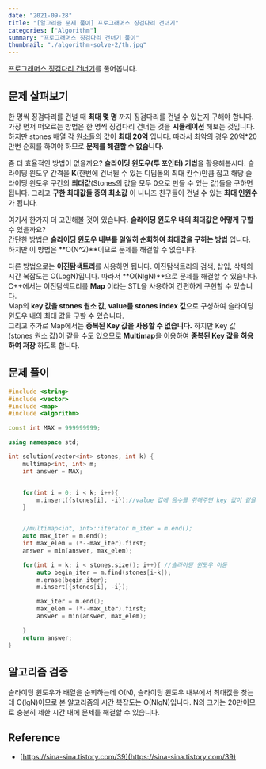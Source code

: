 ```yaml
---
date: "2021-09-28"
title: "[알고리즘 문제 풀이] 프로그래머스 징검다리 건너기"
categories: ["Algorithm"]
summary: "프로그래머스 징검다리 건너기 풀이"
thumbnail: "./algorithm-solve-2/th.jpg"
---
```


[프로그래머스 징검다리 건너기](https://programmers.co.kr/learn/courses/30/lessons/64062)를 풀어봅니다.

## 문제 살펴보기

한 명씩 징검다리를 건널 때 **최대 몇 명** 까지 징검다리를 건널 수 있는지 구해야 합니다.  
가장 먼저 떠오르는 방법은 한 명씩 징검다리 건너는 것을 **시뮬레이션** 해보는 것입니다.
하지만 stones 배열 각 원소들의 값이 **최대 20억** 입니다. 따라서 최악의 경우 20억\*20만번 순회를 하여야 하므로 **문제를 해결할 수 없습니다.**

좀 더 효율적인 방법이 없을까요?
**슬라이딩 윈도우(투 포인터) 기법**을 활용해봅시다. 슬라이딩 윈도우 간격을 **K**(한번에 건너뛸 수 있는 디딤돌의 최대 칸수)만큼 잡고 해당 슬라이딩 윈도우 구간의 **최대값**(Stones의 값을 모두 0으로 만들 수 있는 값)들을 구하면 됩니다. 그리고 **구한 최대값들 중의 최소값** 이 니니즈 친구들이 건널 수 있는 **최대 인원수** 가 됩니다.

여기서 한가지 더 고민해볼 것이 있습니다. **슬라이딩 윈도우 내의 최대값은 어떻게 구할** 수 있을까요?  
간단한 방법은 **슬라이딩 윈도우 내부를 일일히 순회하여 최대값을 구하는 방법** 입니다. 하지만 이 방법은 **O(N^2)**이므로 문제를 해결할 수 없습니다.

다른 방법으로는 **이진탐색트리**를 사용하면 됩니다. 이진탐색트리의 검색, 삽입, 삭제의 시간 복잡도는 O(LogN)입니다. 따라서 **O(NlgN)**으로 문제를 해결할 수 있습니다.  
C++에서는 이진탐색트리를 **Map** 이라는 STL을 사용하여 간편하게 구현할 수 있습니다.  
Map의 **key 값을 stones 원소 값**, **value를 stones index 값**으로 구성하여 슬라이딩 윈도우 내의 최대 값을 구할 수 있습니다.  
그리고 추가로 Map에서는 **중복된 Key 값을 사용할 수 없습니다.** 하지만 Key 값(stones 원소 값)이 같을 수도 있으므로 **Multimap**을 이용하여 **중복된 Key 값을 허용하여 저장** 하도록 합니다.

## 문제 풀이

```cpp
#include <string>
#include <vector>
#include <map>
#include <algorithm>

const int MAX = 999999999;

using namespace std;

int solution(vector<int> stones, int k) {
    multimap<int, int> m;
    int answer = MAX;


    for(int i = 0; i < k; i++){
        m.insert({stones[i], -i});//value 값에 음수를 취해주면 key 값이 같을 때 value(index)가 작은 값부터 뽑을 수 있다.
    }


    //multimap<int, int>::iterator m_iter = m.end();
    auto max_iter = m.end();
    int max_elem = (*--max_iter).first;
    answer = min(answer, max_elem);

    for(int i = k; i < stones.size(); i++){ //슬라이딩 윈도우 이동
        auto begin_iter = m.find(stones[i-k]);
        m.erase(begin_iter);
        m.insert({stones[i], -i});

        max_iter = m.end();
        max_elem = (*--max_iter).first;
        answer = min(answer, max_elem);

    }
    return answer;
}

```

## 알고리즘 검증

슬라이딩 윈도우가 배열을 순회하는데 O(N), 슬라이딩 윈도우 내부에서 최대값을 찾는데 O(lgN)이므로 본 알고리즘의 시간 복잡도는 O(NlgN)입니다.
N의 크기는 20만이므로 충분히 제한 시간 내에 문제를 해결할 수 있습니다.

## Reference

- [https://sina-sina.tistory.com/39](https://sina-sina.tistory.com/39)
